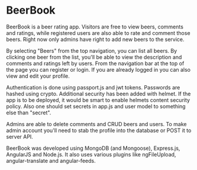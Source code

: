 # BeerBook

BeerBook is a beer rating app. Visitors are free to view beers, comments and ratings, while registered users are also able to rate and comment those beers. Right now only admins have right to add new beers to the service.

By selecting "Beers" from the top navigation, you can list all beers. By clicking one beer from the list, you'll be able to view the description and comments and ratings left by users. From the navigation bar at the top of the page you can register or login. If you are already logged in you can also view and edit your profile.

Authentication is done using passport.js and jwt tokens. Passwords are hashed using crypto. Additional security has been added with helmet. If the app is to be deployed, it would be smart to enable helmets content security policy. Also one should set secrets in app.js and user model to something else than "secret".

Admins are able to delete comments and CRUD beers and users. To make admin account you'll need to stab the profile into the database or POST it to server API. 

BeerBook was developed using MongoDB (and Mongoose), Express.js, AngularJS and Node.js. It also uses various plugins like ngFileUpload, angular-translate and angular-feeds. 
